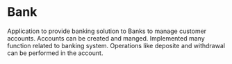 # Bank
Application to provide banking solution to Banks to manage customer accounts.
Accounts can be created and manged. Implemented many function related to banking system.
Operations like deposite and withdrawal can be performed in the account.
